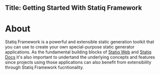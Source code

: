 ﻿Title: Getting Started With Statiq Framework
---

# About

Statiq Framework is a powerful and extensible static generation toolkit that you can use to create your own special-purpose static generator applications.
As the fundamental building blocks of [Statiq Web](/web) and [Statiq Docs](/docs) it's also important to undertand the underlying concepts and features
since projects using those applications can also benefit from extensibility through Statiq Framework fucntionality.

<?# ChildPages /?>